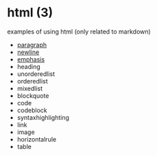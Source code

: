 # html (3)
examples of using html (only related to markdown)

+ [paragraph](paragraph.md)
+ [newline](newline.md)
+ [emphasis](emphasis.md)
+ heading
+ unorderedlist
+ orderedlist
+ mixedlist
+ blockquote
+ code
+ codeblock
+ syntaxhighlighting
+ link
+ image
+ horizontalrule
+ table
